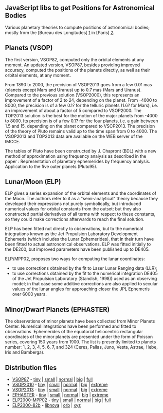 ## JavaScript libs to get Positions for Astronomical Bodies

Various planetary theories to compute positions of astronomical
bodies; mostly from the [Bureau des Longitudes] [1] in [Paris] [2].

[1]: https://en.wikipedia.org/wiki/Bureau_des_Longitudes
[2]: http://www.bureau-des-longitudes.fr/

## Planets (VSOP)

The first version, VSOP82, computed only the orbital elements at any moment. An
updated version, VSOP87, besides providing improved accuracy, computed the
positions of the planets directly, as well as their orbital elements, at any
moment.

From 1890 to 2000, the precision of VSOP2013 goes from a few 0.01 mas (planets
except Mars and Uranus) up to 0.7 mas (Mars and Uranus). Compared to the
previous solution (VSOP2000), this represents an improvement of a factor of 2 to
24, depending on the planet. From -4000 to 8000, the precision is of a few 0.1?
for the telluric planets (1.6? for Mars), i.e. an improvement of about a factor
of 5 compared to VSOP2000. The TOP2013 solution is the best for the motion of
the major planets from -4000 to 8000. Its precision is of a few 0.1? for the
four planets, i.e. a gain between 1.5 and 15, depending on the planet compared
to VSOP2013. The precision of the theory of Pluto remains valid up to the time
span from 0 to 4000. The VSOP2013 and TOP2013 data are available on the WEB
server of the IMCCE.

The tables of Pluto have been constructed by J. Chapront (BDL) with a new
method of approximation using frequency analysis as described in the paper :
Representation of planetary ephemerides by frequency analysis.
Application to the five outer planets (Pluto95).

## Lunar/Moon (ELP)

ELP gives a series expansion of the orbital elements and the coordinates of the
Moon. The authors refer to it as a "semi-analytical" theory because they
developed their expressions not purely symbolically, but introduced numerical
values for orbital constants from the outset; but they also constructed partial
derivatives of all terms with respect to these constants, so they could make
corrections afterwards to reach the final solution.

ELP has been fitted not directly to observations, but to the numerical
integrations known as the Jet Propulsion Laboratory Development Ephemeris (which
includes the Lunar Ephemerides), that in their turn have been fitted to actual
astronomical observations. ELP was fitted initially to the DE200, but
improved parameters have been published up to DE405.

ELP/MPP02, proposes two ways for computing the lunar coordinates:
- to use corrections obtained by the fit to Laser Lunar Ranging data (LLR);
- to use corrections obtained by the fit to the numerical integration DE405
  of the Jet Propulsion Laboratory (Standish, 1998)) used as an observing
  model; in that case some additive corrections are also applied to secular
  values of the lunar angles for approaching closer the JPL Ephemeris over
  6000 years.

## Minor/Dwarf Planets (EPHASTER)

The observations of minor planets have been collected from Minor
Planets Center. Numerical integrations have been performed and
fitted to observations. Ephemerides of the equatorial heliocentric
rectangular coordinates of the minor planets are presented under
the form of Poisson series, covering 150 years from 1900.
The list is presently limited to planets number: 1, 2, 3, 4, 5, 6,
7, and 324 (Ceres, Pallas, Juno, Vesta, Astrae, Hebe, Iris and
Bamberga).

## Distribution files

- [VSOP87](src/vsop87/data) - [tiny](src/vsop87/dist/02-tiny/min) | [small](src/vsop87/dist/04-small/min) | [normal](src/vsop87/dist/06-normal/min) | [big](src/vsop87/dist/08-big/min) | [full](src/vsop87/dist/12-full/min)
- [VSOP2010](src/vsop2010/data) - [tiny](src/vsop2010/dist/02-tiny/min) | [small](src/vsop2010/dist/04-small/min) | [normal](src/vsop2010/dist/06-normal/min) | [big](src/vsop2010/dist/08-big/min) | [extreme](src/vsop2010/dist/10-extreme/min)
- [VSOP2013](src/vsop2013/data) - [tiny](src/vsop2013/dist/02-tiny/min) | [small](src/vsop2013/dist/04-small/min) | [normal](src/vsop2013/dist/06-normal/min) | [big](src/vsop2013/dist/08-big/min) | [extreme](src/vsop2013/dist/10-extreme/min)
- [EPHASTER](src/ephaster/data) - [tiny](src/ephaster/dist/02-tiny/min) | [small](src/ephaster/dist/04-small/min) | [normal](src/ephaster/dist/06-normal/min) | [big](src/ephaster/dist/08-big/min) | [extreme](src/ephaster/dist/12-full/min)
- [ELP2000-MPP02](src/elpmpp02/data) - [tiny](src/elpmpp02/dist/02-tiny/min) | [small](src/elpmpp02/dist/04-small/min) | [normal](src/elpmpp02/dist/06-normal/min) | [big](src/elpmpp02/dist/08-big/min) | [full](src/elpmpp02/dist/12-full/min)
- [ELP2000-82b](src/elp2000/data) - [libnova](src/elp2000/nova/dist) | [orb](src/elp2000/elp2000orb.js) | [xyz](src/elp2000/elp2000xyz.js)
